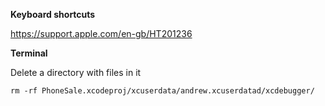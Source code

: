 **Keyboard shortcuts**

https://support.apple.com/en-gb/HT201236

**Terminal**

Delete a directory with files in it

```
rm -rf PhoneSale.xcodeproj/xcuserdata/andrew.xcuserdatad/xcdebugger/
```
